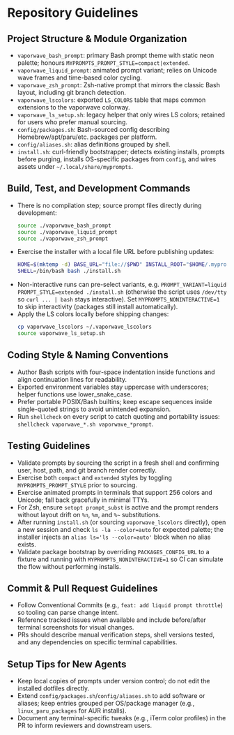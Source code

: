 # Repository Guidelines

## Project Structure & Module Organization
- `vaporwave_bash_prompt`: primary Bash prompt theme with static neon palette; honours `MYPROMPTS_PROMPT_STYLE=compact|extended`.
- `vaporwave_liquid_prompt`: animated prompt variant; relies on Unicode wave frames and time-based color cycling.
- `vaporwave_zsh_prompt`: Zsh-native prompt that mirrors the classic Bash layout, including git branch detection.
- `vaporwave_lscolors`: exported `LS_COLORS` table that maps common extensions to the vaporwave colorway.
- `vaporwave_ls_setup.sh`: legacy helper that only wires LS colors; retained for users who prefer manual sourcing.
- `config/packages.sh`: Bash-sourced config describing Homebrew/apt/paru/etc. packages per platform.
- `config/aliases.sh`: alias definitions grouped by shell.
- `install.sh`: curl-friendly bootstrapper; detects existing installs, prompts before purging, installs OS-specific packages from `config`, and wires assets under `~/.local/share/myprompts`.

## Build, Test, and Development Commands
- There is no compilation step; source prompt files directly during development:
  ```bash
  source ./vaporwave_bash_prompt
  source ./vaporwave_liquid_prompt
  source ./vaporwave_zsh_prompt
  ```
- Exercise the installer with a local file URL before publishing updates:
  ```bash
  HOME=$(mktemp -d) BASE_URL="file://$PWD" INSTALL_ROOT="$HOME/.myprompts" \
  SHELL=/bin/bash bash ./install.sh
  ```
- Non-interactive runs can pre-select variants, e.g. `PROMPT_VARIANT=liquid PROMPT_STYLE=extended ./install.sh` (otherwise the script uses `/dev/tty` so `curl ... | bash` stays interactive). Set `MYPROMPTS_NONINTERACTIVE=1` to skip interactivity (packages still install automatically).
- Apply the LS colors locally before shipping changes:
  ```bash
  cp vaporwave_lscolors ~/.vaporwave_lscolors
  source vaporwave_ls_setup.sh
  ```

## Coding Style & Naming Conventions
- Author Bash scripts with four-space indentation inside functions and align continuation lines for readability.
- Exported environment variables stay uppercase with underscores; helper functions use lower_snake_case.
- Prefer portable POSIX/Bash builtins; keep escape sequences inside single-quoted strings to avoid unintended expansion.
- Run `shellcheck` on every script to catch quoting and portability issues: `shellcheck vaporwave_*.sh vaporwave_*prompt`.

## Testing Guidelines
- Validate prompts by sourcing the script in a fresh shell and confirming user, host, path, and git branch render correctly.
- Exercise both `compact` and `extended` styles by toggling `MYPROMPTS_PROMPT_STYLE` prior to sourcing.
- Exercise animated prompts in terminals that support 256 colors and Unicode; fall back gracefully in minimal TTYs.
- For Zsh, ensure `setopt prompt_subst` is active and the prompt renders without layout drift on `%n`, `%m`, and `%~` substitutions.
- After running `install.sh` (or sourcing `vaporwave_lscolors` directly), open a new session and check `ls -la --color=auto` for expected palette; the installer injects an `alias ls='ls --color=auto'` block when no alias exists.
- Validate package bootstrap by overriding `PACKAGES_CONFIG_URL` to a fixture and running with `MYPROMPTS_NONINTERACTIVE=1` so CI can simulate the flow without performing installs.

## Commit & Pull Request Guidelines
- Follow Conventional Commits (e.g., `feat: add liquid prompt throttle`) so tooling can parse change intent.
- Reference tracked issues when available and include before/after terminal screenshots for visual changes.
- PRs should describe manual verification steps, shell versions tested, and any dependencies on specific terminal capabilities.

## Setup Tips for New Agents
- Keep local copies of prompts under version control; do not edit the installed dotfiles directly.
- Extend `config/packages.sh`/`config/aliases.sh` to add software or aliases; keep entries grouped per OS/package manager (e.g., `linux_paru_packages` for AUR installs).
- Document any terminal-specific tweaks (e.g., iTerm color profiles) in the PR to inform reviewers and downstream users.
